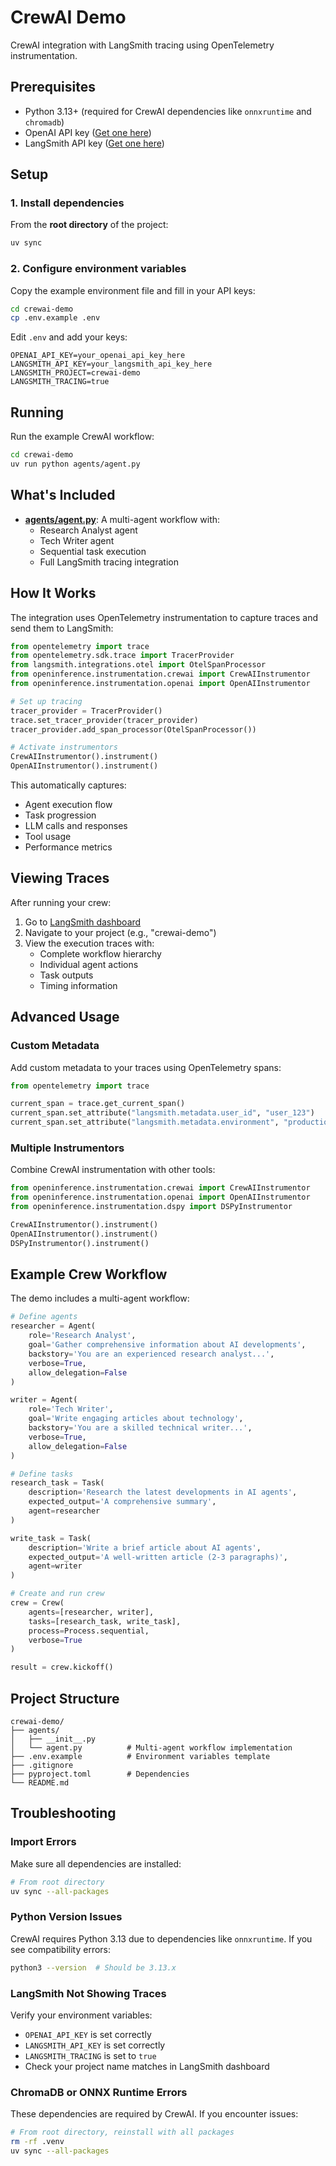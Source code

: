 # CrewAI Demo

CrewAI integration with LangSmith tracing using OpenTelemetry instrumentation.

## Prerequisites

- Python 3.13+ (required for CrewAI dependencies like `onnxruntime` and `chromadb`)
- OpenAI API key ([Get one here](https://platform.openai.com/api-keys))
- LangSmith API key ([Get one here](https://smith.langchain.com/))

## Setup

### 1. Install dependencies

From the **root directory** of the project:

```bash
uv sync
```

### 2. Configure environment variables

Copy the example environment file and fill in your API keys:

```bash
cd crewai-demo
cp .env.example .env
```

Edit `.env` and add your keys:
```env
OPENAI_API_KEY=your_openai_api_key_here
LANGSMITH_API_KEY=your_langsmith_api_key_here
LANGSMITH_PROJECT=crewai-demo
LANGSMITH_TRACING=true
```

## Running

Run the example CrewAI workflow:

```bash
cd crewai-demo
uv run python agents/agent.py
```

## What's Included

- **[agents/agent.py](agents/agent.py)**: A multi-agent workflow with:
  - Research Analyst agent
  - Tech Writer agent
  - Sequential task execution
  - Full LangSmith tracing integration

## How It Works

The integration uses OpenTelemetry instrumentation to capture traces and send them to LangSmith:

```python
from opentelemetry import trace
from opentelemetry.sdk.trace import TracerProvider
from langsmith.integrations.otel import OtelSpanProcessor
from openinference.instrumentation.crewai import CrewAIInstrumentor
from openinference.instrumentation.openai import OpenAIInstrumentor

# Set up tracing
tracer_provider = TracerProvider()
trace.set_tracer_provider(tracer_provider)
tracer_provider.add_span_processor(OtelSpanProcessor())

# Activate instrumentors
CrewAIInstrumentor().instrument()
OpenAIInstrumentor().instrument()
```

This automatically captures:
- Agent execution flow
- Task progression
- LLM calls and responses
- Tool usage
- Performance metrics

## Viewing Traces

After running your crew:
1. Go to [LangSmith dashboard](https://smith.langchain.com/)
2. Navigate to your project (e.g., "crewai-demo")
3. View the execution traces with:
   - Complete workflow hierarchy
   - Individual agent actions
   - Task outputs
   - Timing information

## Advanced Usage

### Custom Metadata

Add custom metadata to your traces using OpenTelemetry spans:

```python
from opentelemetry import trace

current_span = trace.get_current_span()
current_span.set_attribute("langsmith.metadata.user_id", "user_123")
current_span.set_attribute("langsmith.metadata.environment", "production")
```

### Multiple Instrumentors

Combine CrewAI instrumentation with other tools:

```python
from openinference.instrumentation.crewai import CrewAIInstrumentor
from openinference.instrumentation.openai import OpenAIInstrumentor
from openinference.instrumentation.dspy import DSPyInstrumentor

CrewAIInstrumentor().instrument()
OpenAIInstrumentor().instrument()
DSPyInstrumentor().instrument()
```

## Example Crew Workflow

The demo includes a multi-agent workflow:

```python
# Define agents
researcher = Agent(
    role='Research Analyst',
    goal='Gather comprehensive information about AI developments',
    backstory='You are an experienced research analyst...',
    verbose=True,
    allow_delegation=False
)

writer = Agent(
    role='Tech Writer',
    goal='Write engaging articles about technology',
    backstory='You are a skilled technical writer...',
    verbose=True,
    allow_delegation=False
)

# Define tasks
research_task = Task(
    description='Research the latest developments in AI agents',
    expected_output='A comprehensive summary',
    agent=researcher
)

write_task = Task(
    description='Write a brief article about AI agents',
    expected_output='A well-written article (2-3 paragraphs)',
    agent=writer
)

# Create and run crew
crew = Crew(
    agents=[researcher, writer],
    tasks=[research_task, write_task],
    process=Process.sequential,
    verbose=True
)

result = crew.kickoff()
```

## Project Structure

```
crewai-demo/
├── agents/
│   ├── __init__.py
│   └── agent.py          # Multi-agent workflow implementation
├── .env.example          # Environment variables template
├── .gitignore
├── pyproject.toml        # Dependencies
└── README.md
```

## Troubleshooting

### Import Errors

Make sure all dependencies are installed:
```bash
# From root directory
uv sync --all-packages
```

### Python Version Issues

CrewAI requires Python 3.13 due to dependencies like `onnxruntime`. If you see compatibility errors:
```bash
python3 --version  # Should be 3.13.x
```

### LangSmith Not Showing Traces

Verify your environment variables:
- `OPENAI_API_KEY` is set correctly
- `LANGSMITH_API_KEY` is set correctly
- `LANGSMITH_TRACING` is set to `true`
- Check your project name matches in LangSmith dashboard

### ChromaDB or ONNX Runtime Errors

These dependencies are required by CrewAI. If you encounter issues:
```bash
# From root directory, reinstall with all packages
rm -rf .venv
uv sync --all-packages
```
